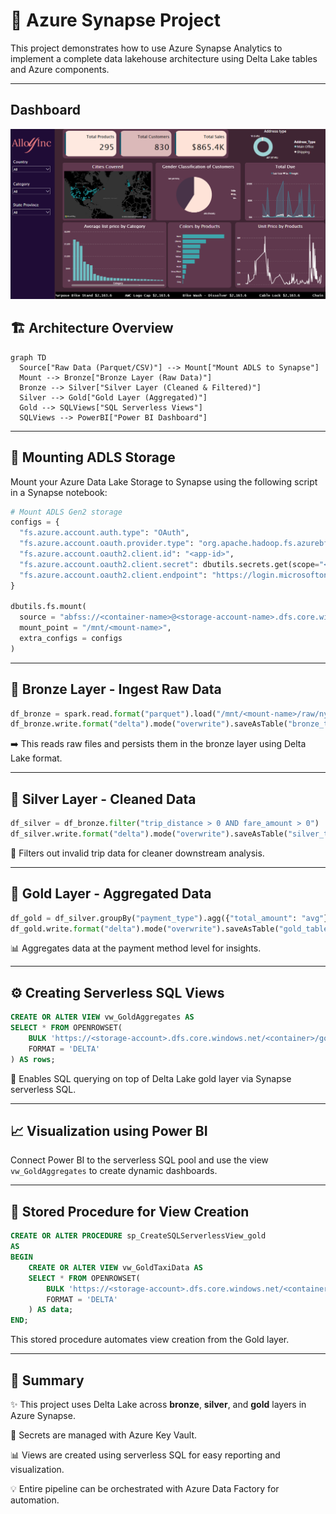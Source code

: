 
# 🚀 Azure Synapse Project

This project demonstrates how to use Azure Synapse Analytics to implement a complete data lakehouse architecture using Delta Lake tables and Azure components.

---
## Dashboard
  <img src="https://github.com/Tanya0139/tanya0139/blob/main/assets_tanya/synapse.png" alt="Azure Synapse Analytics">

## 🏗️ Architecture Overview

```mermaid
graph TD
  Source["Raw Data (Parquet/CSV)"] --> Mount["Mount ADLS to Synapse"]
  Mount --> Bronze["Bronze Layer (Raw Data)"]
  Bronze --> Silver["Silver Layer (Cleaned & Filtered)"]
  Silver --> Gold["Gold Layer (Aggregated)"]
  Gold --> SQLViews["SQL Serverless Views"]
  SQLViews --> PowerBI["Power BI Dashboard"]
```



---

## 📂 Mounting ADLS Storage

Mount your Azure Data Lake Storage to Synapse using the following script in a Synapse notebook:

```python
# Mount ADLS Gen2 storage
configs = {
  "fs.azure.account.auth.type": "OAuth",
  "fs.azure.account.oauth.provider.type": "org.apache.hadoop.fs.azurebfs.oauth2.ClientCredsTokenProvider",
  "fs.azure.account.oauth2.client.id": "<app-id>",
  "fs.azure.account.oauth2.client.secret": dbutils.secrets.get(scope="<scope-name>", key="<secret-name>"),
  "fs.azure.account.oauth2.client.endpoint": "https://login.microsoftonline.com/<directory-id>/oauth2/token"
}

dbutils.fs.mount(
  source = "abfss://<container-name>@<storage-account-name>.dfs.core.windows.net/",
  mount_point = "/mnt/<mount-name>",
  extra_configs = configs
)
```

---

## 🥉 Bronze Layer - Ingest Raw Data

```python
df_bronze = spark.read.format("parquet").load("/mnt/<mount-name>/raw/nyctaxi/")
df_bronze.write.format("delta").mode("overwrite").saveAsTable("bronze_table")
```

➡️ This reads raw files and persists them in the bronze layer using Delta Lake format.

---

## 🥈 Silver Layer - Cleaned Data

```python
df_silver = df_bronze.filter("trip_distance > 0 AND fare_amount > 0")
df_silver.write.format("delta").mode("overwrite").saveAsTable("silver_table")
```

🧹 Filters out invalid trip data for cleaner downstream analysis.

---

## 🥇 Gold Layer - Aggregated Data

```python
df_gold = df_silver.groupBy("payment_type").agg({"total_amount": "avg"})
df_gold.write.format("delta").mode("overwrite").saveAsTable("gold_table")
```

📊 Aggregates data at the payment method level for insights.

---

## ⚙️ Creating Serverless SQL Views

```sql
CREATE OR ALTER VIEW vw_GoldAggregates AS
SELECT * FROM OPENROWSET(
    BULK 'https://<storage-account>.dfs.core.windows.net/<container>/gold_table/',
    FORMAT = 'DELTA'
) AS rows;
```

🧠 Enables SQL querying on top of Delta Lake gold layer via Synapse serverless SQL.

---

## 📈 Visualization using Power BI

Connect Power BI to the serverless SQL pool and use the view `vw_GoldAggregates` to create dynamic dashboards.

---

## 🧠 Stored Procedure for View Creation

```sql
CREATE OR ALTER PROCEDURE sp_CreateSQLServerlessView_gold
AS
BEGIN
    CREATE OR ALTER VIEW vw_GoldTaxiData AS
    SELECT * FROM OPENROWSET(
        BULK 'https://<storage-account>.dfs.core.windows.net/<container>/gold_table/',
        FORMAT = 'DELTA'
    ) AS data;
END;
```

This stored procedure automates view creation from the Gold layer.

---

## 📌 Summary

✨ This project uses Delta Lake across **bronze**, **silver**, and **gold** layers in Azure Synapse.

🔐 Secrets are managed with Azure Key Vault.

📊 Views are created using serverless SQL for easy reporting and visualization.

💡 Entire pipeline can be orchestrated with Azure Data Factory for automation.

